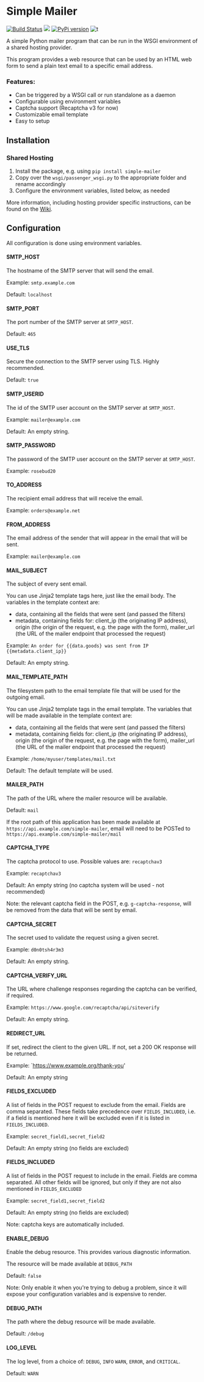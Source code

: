 # Simple Mailer
[![Build Status](https://travis-ci.com/zedr/simple-mailer.svg?branch=master)](https://travis-ci.com/zedr/simple-mailer)
[![](https://img.shields.io/badge/python-3.7+-blue.svg)](https://www.python.org/download/releases/3.7.0/)
[![PyPi version](https://img.shields.io/pypi/v/simple-mailer.svg)](https://pypi.python.org/pypi/simple-mailer/)
![t](https://img.shields.io/badge/status-beta-orange.svg)

A simple Python mailer program that can be run in the WSGI environment of a
shared hosting provider.

This program provides a web resource that can be used by an HTML web form 
to send a plain text email to a specific email address.

### Features:
 - Can be triggered by a WSGI call or run standalone as a daemon
 - Configurable using environment variables
 - Captcha support (Recaptcha v3 for now)
 - Customizable email template
 - Easy to setup

## Installation
### Shared Hosting
1. Install the package, e.g. using `pip install simple-mailer`
2. Copy over the `wsgi/passenger_wsgi.py` to the appropriate folder and rename 
accordingly
3. Configure the environment variables, listed below, as needed

More information, including hosting provider specific instructions, can be
found on the [Wiki](https://github.com/zedr/simple-mailer/wiki).

## Configuration

All configuration is done using environment variables.

#### SMTP_HOST

The hostname of the SMTP server that will send the email.

Example: `smtp.example.com`

Default: `localhost`

#### SMTP_PORT

The port number of the SMTP server at `SMTP_HOST`.

Default: `465`

#### USE_TLS

Secure the connection to the SMTP server using TLS. Highly recommended.

Default: `true`

#### SMTP_USERID

The id of the SMTP user account on the SMTP server at `SMTP_HOST`.

Example: `mailer@example.com`

Default: An empty string.

#### SMTP_PASSWORD

The password of the SMTP user account on the SMTP server at `SMTP_HOST`.

Example: `rosebud20`

#### TO_ADDRESS

The recipient email address that will receive the email.

Example: `orders@example.net`

#### FROM_ADDRESS

The email address of the sender that will appear in the email that will 
be sent.

Example: `mailer@example.com`

#### MAIL_SUBJECT

The subject of every sent email.

You can use Jinja2 template tags here, just like the email body. The variables
in the template context are:
 - data, containing all the fields that were sent (and passed the filters)
 - metadata, containing fields for: client_ip (the originating IP address), 
   origin (the origin of the request, e.g. the page with the form),
   mailer_url (the URL of the mailer endpoint that processed the request)

Example: `An order for {{data.goods} was sent from IP {{metadata.client_ip}}`

Default: An empty string.

#### MAIL_TEMPLATE_PATH

The filesystem path to the email template file that will be used for the 
outgoing email.

You can use Jinja2 template tags in the email template. The variables that will
be made available in the template context are:
 - data, containing all the fields that were sent (and passed the filters)
 - metadata, containing fields for: client_ip (the originating IP address), 
   origin (the origin of the request, e.g. the page with the form),
   mailer_url (the URL of the mailer endpoint that processed the request)

Example: `/home/myuser/templates/mail.txt`

Default: The default template will be used.

#### MAILER_PATH

The path of the URL where the mailer resource will be available.

Default: `mail`

If the root path of this application has been made available at 
`https://api.example.com/simple-mailer`, email will need to be POSTed to
`https://api.example.com/simple-mailer/mail`

#### CAPTCHA_TYPE

The captcha protocol to use. Possible values are: `recaptchav3`

Example: `recaptchav3`

Default: An empty string (no captcha system will be used - not recommended)

Note: the relevant captcha field in the POST, e.g. `g-captcha-response`, will
be removed from the data that will be sent by email.

#### CAPTCHA_SECRET

The secret used to validate the request using a given secret.

Example: `d0n0tsh4r3m3`

Default: An empty string.

#### CAPTCHA_VERIFY_URL

The URL where challenge responses regarding the captcha can be verified, if
required.

Example: `https://www.google.com/recaptcha/api/siteverify`

Default: An empty string.

#### REDIRECT_URL

If set, redirect the client to the given URL. If not, set a 200 OK response
will be returned.

Example: `https://www.example.org/thank-you'

Default: An empty string

#### FIELDS_EXCLUDED

A list of fields in the POST request to exclude from the email. Fields are
comma separated. These fields take precedence over `FIELDS_INCLUDED`, i.e. if
a field is mentioned here it will be excluded even if it is listed in
`FIELDS_INCLUDED`.

Example: `secret_field1,secret_field2`

Default: An empty string (no fields are excluded)

#### FIELDS_INCLUDED

A list of fields in the POST request to include in the email. Fields are
comma separated. All other fields will be ignored, but only if they are not 
also mentioned in `FIELDS_EXCLUDED`

Example: `secret_field1,secret_field2`

Default: An empty string (no fields are excluded)

Note: captcha keys are automatically included.

#### ENABLE_DEBUG

Enable the debug resource. This provides various diagnostic information.

The resource will be made available at `DEBUG_PATH`

Default: `false`

Note: Only enable it when you're trying to debug a problem, 
since it will expose your configuration variables and is expensive to render.

#### DEBUG_PATH

The path where the debug resource will be made available.

Default: `/debug`


#### LOG_LEVEL

The log level, from a choice of: `DEBUG`, `INFO` `WARN`, `ERROR`, and
`CRITICAL`.

Default: `WARN`
